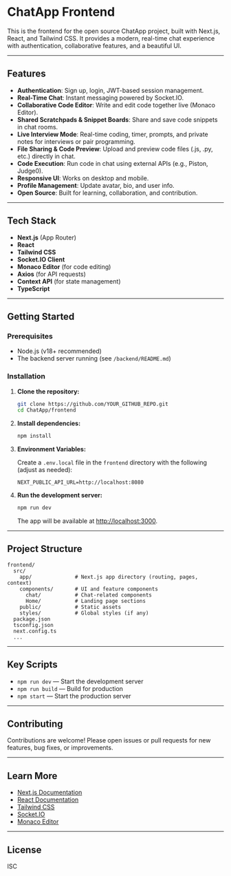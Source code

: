 # ChatApp Frontend

This is the frontend for the open source ChatApp project, built with Next.js, React, and Tailwind CSS. It provides a modern, real-time chat experience with authentication, collaborative features, and a beautiful UI.

---

## Features

- **Authentication**: Sign up, login, JWT-based session management.
- **Real-Time Chat**: Instant messaging powered by Socket.IO.
- **Collaborative Code Editor**: Write and edit code together live (Monaco Editor).
- **Shared Scratchpads & Snippet Boards**: Share and save code snippets in chat rooms.
- **Live Interview Mode**: Real-time coding, timer, prompts, and private notes for interviews or pair programming.
- **File Sharing & Code Preview**: Upload and preview code files (.js, .py, etc.) directly in chat.
- **Code Execution**: Run code in chat using external APIs (e.g., Piston, Judge0).
- **Responsive UI**: Works on desktop and mobile.
- **Profile Management**: Update avatar, bio, and user info.
- **Open Source**: Built for learning, collaboration, and contribution.

---

## Tech Stack

- **Next.js** (App Router)
- **React**
- **Tailwind CSS**
- **Socket.IO Client**
- **Monaco Editor** (for code editing)
- **Axios** (for API requests)
- **Context API** (for state management)
- **TypeScript**

---

## Getting Started

### Prerequisites

- Node.js (v18+ recommended)
- The backend server running (see `/backend/README.md`)

### Installation

1. **Clone the repository:**

   ```bash
   git clone https://github.com/YOUR_GITHUB_REPO.git
   cd ChatApp/frontend
   ```

2. **Install dependencies:**

   ```bash
   npm install
   ```

3. **Environment Variables:**

   Create a `.env.local` file in the `frontend` directory with the following (adjust as needed):

   ```
   NEXT_PUBLIC_API_URL=http://localhost:8080
   ```

4. **Run the development server:**
   ```bash
   npm run dev
   ```
   The app will be available at [http://localhost:3000](http://localhost:3000).

---

## Project Structure

```
frontend/
  src/
    app/              # Next.js app directory (routing, pages, context)
    components/       # UI and feature components
      chat/           # Chat-related components
      Home/           # Landing page sections
    public/           # Static assets
    styles/           # Global styles (if any)
  package.json
  tsconfig.json
  next.config.ts
  ...
```

---

## Key Scripts

- `npm run dev` — Start the development server
- `npm run build` — Build for production
- `npm start` — Start the production server

---

## Contributing

Contributions are welcome! Please open issues or pull requests for new features, bug fixes, or improvements.

---

## Learn More

- [Next.js Documentation](https://nextjs.org/docs)
- [React Documentation](https://react.dev/)
- [Tailwind CSS](https://tailwindcss.com/)
- [Socket.IO](https://socket.io/)
- [Monaco Editor](https://microsoft.github.io/monaco-editor/)

---

## License

ISC
